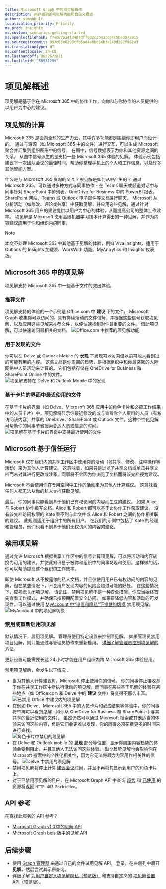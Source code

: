 ```yaml
---
title: Microsoft Graph 中的项见解概述
description: 用户级别的项见解功能和自定义概述
author: simonhult
localization_priority: Priority
ms.prod: insights
ms.custom: scenarios:getting-started
ms.openlocfilehash: f74c83634f3484dff9d2c2b43c0d4c5bed072915
ms.sourcegitcommit: 998c63e6290cfb5ad4a6bd3eb3e249d282f962a3
ms.translationtype: HT
ms.contentlocale: zh-CN
ms.lasthandoff: 08/26/2021
ms.locfileid: "58531290"
---
```

# <a name="overview-of-item-insights"></a>项见解概述
项见解是基于你在 Microsoft 365 中的协作工作，向你和与你协作的人员提供的以用户为中心的建议。

## <a name="computation-of-item-insights"></a>项见解的计算
Microsoft 365 是面向全球的生产力云，其中许多功能都是围绕你即用户而设计的。 通过与资源（如 Microsoft 365 中的文件）进行交互，可以生成 Microsoft 聚合并汇集到组织图形中的信号。 在图中，信号数据表示为你和其他资源之间的关系。 从图中信号派生的是支持一些 Microsoft 365 体验的见解。 体验示例包括建议下一次团队会议的最佳时间、帮助你整理手机上的个人和工作信息，以及许多其他智能方案。 

什么是与 Microsoft 365 资源的交互？项见解是如何从中产生的？ 通过 Microsoft 365，可以通过多种方式与同事协作 - 在 Teams 聊天或频道对话中与同事针对 SharePoint 中的列表、OneDrive for Business 中的 PowerBI 报表、SharePoint 网站、Teams 或 Outlook 电子邮件等文档进行聊天。 Microsoft 从分析活动（如修改、评论或共享）中获取见解，并应用这些见解，通过针对 Microsoft 365 用户的建议提供以用户为中心的体验，从而提高公司的整体工作效率。 项见解是 Microsoft 使用高级机器学习技术计算得出的一种见解，并作为内容建议应用于你和组织内的同事。

> [!NOTE]
> 本文不处理 Microsoft 365 中其他基于见解的体验，例如 Viva Insights、适用于 Outlook 的 Insights 加载项、WorkWith 功能、MyAnalytics 和 Insights 仪表板。 

## <a name="item-insights-in-microsoft-365"></a>Microsoft 365 中的项见解 
项见解支持 Microsoft 365 中一些基于文件的突出体验。

### <a name="recommended-files"></a>推荐文件 
项见解支持的体验的一个示例是 Office.com 中 **建议** 下的文件。 Microsoft Graph 收集你可以访问的、具有持续活动的文件信号，并根据这些信号获取项见解，以及应用这些见解来推荐文件，以便快速找到对你最重要的文件。 借助项见解，可以快速访问最相关的文档。
![Office.com 中推荐的项见解功能](images/Recommended-Office-com.PNG)

### <a name="files-for-discovery"></a>用于发现的文件 
你可以在 Delve 或 Outlook Mobile 的 **发现** 下发现可以访问但以前可能未看到过的可能有用的内容。 这些文档是你周围的趋势，是根据组织中和你最亲密的人际网络中人员活动来计算的。 它们包括存储在 OneDrive for Business 和 SharePoint Online 中的文件。  
![项见解支持在 Delve 和 Outlook Mobile 中的发现](images/discover-Delve-OutlookMobile.PNG)

### <a name="recent-files-in-card-based-interfaces"></a>基于卡片的界面中最近使用的文件 
在基于卡片的界面（如 Delve、Microsoft 365 应用中的角色卡片和必应工作结果中的人员卡片）中，项见解将显示你最近修改的或与查看你个人资料的人员（有权访问该内容）共享的 OneDrive、SharePoint 或 Outlook 文件。这种个性化见解可帮助你的同事节省搜索合适人员或信息的时间。  
![项见解在基于卡片的界面中支持最近使用的文件](images/Recent-files-in-card-based-interfaces.PNG)

## <a name="microsoft-runs-on-trust"></a>Microsoft 基于信任运行
Microsoft 仅在组织内的共享工作区中使用你的活动（如共享、修改、注释操作等活动）来为其他人计算建议。 这意味着，如果只是浏览了共享文档或单击共享文档而未对其进行更改或注释，同事将不会因为你浏览了文档而将该文档视为建议。 

Microsoft 不会使用你在专用空间中工作的活动来为其他人计算建议。 这意味着任何人都无法从你的私人文档获取见解。  

最后，你的同事只能看到基于他们已有权访问的内容而生成的建议。 如果 Alice 与 Robert 协作编写文档，Alice 和 Robert 都可以基于此协作工作获取建议。 没有该文档访问权限的 Kate 看不到与此文件或 Alice 和 Robert 之间的协作相关联的建议。 此规则适用于组织中的所有用户。 在我们的示例中包括了 Kate 的经理和管理员，他们也看不到基于他们无权访问的内容的建议。 

## <a name="disabling-item-insights"></a>禁用项见解
通过允许 Microsoft 根据共享工作区中的信号计算项见解，可以将活动和内容转换为可用的建议，并使此知识易于被你和组织中的同事发现和使用。这样做的话，你可以帮助提高整个组织的工作效率。  

即使 Microsoft 从不披露你的私人文档，并且仅使用用户已有权访问的内容的见解，但在某些情况下，不良用户发现内容的风险会超过可能的好处。 在这些情况下，应考虑关闭项见解。 请记住，禁用项见解不是一种安全措施，你应当始终首先查看工作模式，并确保已按预期配置安全访问。 如果要降低内容和活动的可发现性，可以通过使用 [MyAccount 中“设置和隐私”下提供的切换](https://myaccount.microsoft.com/settingsandprivacy/privacy) 禁用项见解。  
![MyAccount 中的项见解切换](images/item-insights-toggle-in-MyAccount.PNG)

### <a name="disable-or-re-enable-item-insights"></a>禁用或重新启用项见解 
默认情况下，启用项见解。 管理员使用特定设置来控制项见解。 如果管理员禁用项目见解，则只能通过与管理员协作来重新启用。 
[详细了解管理员控制项见解的方法](insights-customize-item-insights-privacy.md)。

更新设置可能需要长达 24 小时才能在用户组织内跨 Microsoft 365 体验应用。

禁用项见解后，会发生以下情况： 
* 当为其他人计算建议时，Microsoft 停止使用你的信号。 你的同事停止接收基于你在共享工作区中所执行活动的项见解，而同事在某些基于见解的体验在某些地点（如 Office.com 和 Delve 中的 **建议** 文件）将变得不那么丰富。
![已禁用 Office 中建议内的项见解](images/disabled-item-insights-in-office.PNG)
* 在例如 Delve、Microsoft 365 中的人员卡片和必应结果等体验中，你的同事将不再可以看到见解（如你从 OneDrive for Business 和 SharePoint 中与其共享的最近使用的文件）。 虽然仍然可以通过 Microsoft 搜索或其他适当的体验来访问这些内容，但是它们会更难以发现，你的同事必须花费更多的时间来进行查找。  
![角色卡片中禁用的项见解](images/disabled-item-insights-in-persona-card.PNG)
* 在 Delve 和 Outlook mobile 的 **发现** 部分等位置，显示你周围内容趋势的体验会受到阻止，并且其他人无法访问这些体验。 缺少趋势见解也会影响你在 Microsoft 搜索中的个性化相关性，因为它无法将趋势内容用作相关性的信号。
![Delve 中禁用的项见解](images/disabled-item-insights-in-delve.PNG)
* 禁用项见解将停止计算 [建议会议时间](https://support.microsoft.com/office/update-your-meeting-hours-using-the-profile-card-0613d113-d7c1-4faa-bb11-c8ba30a78ef1)，并且不再将其显示到用户的角色卡片上。 
* 对于已禁用项见解的用户，在 Microsoft Graph API 中查询 [趋势](/graph/api/resources/insights-trending) 和 [已使用](/graph/api/resources/insights-used) 的资源将返回 `HTTP 403 Forbidden`。

## <a name="api-reference"></a>API 参考
在查找此服务的 API 参考？

- [Microsoft Graph v1.0 中的见解 API](/graph/api/resources/officegraphinsights)
- [Microsoft Graph beta 版中的见解 API](/graph/api/resources/iteminsights?view=graph-rest-beta&preserve-view=true)


## <a name="next-steps"></a>后续步骤

- 使用 [Graph 管理器](https://developer.microsoft.com/graph/graph-explorer) 来通过自己的文件试用见解 API。 登录，在左侧列中展开 **见解**，然后尝试其示例查询。
- 详细了解 [为用户自定义项见解隐私（预览版）](insights-customize-item-insights-privacy.md) 和支持自定义的 [项见解设置 API（预览版）](/graph/api/resources/iteminsightssettings?view=graph-rest-beta&preserve-view=true)。
